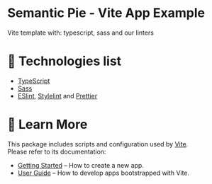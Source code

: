 # Semantic Pie - Vite App Example

Vite template with: typescript, sass and our linters

# 🧪 Technologies list

-   [TypeScript](https://www.typescriptlang.org/)
-   [Sass](https://sass-lang.com/)
-   [ESlint](https://eslint.org/), [Stylelint](https://stylelint.io/) and [Prettier](https://prettier.io/)

# 📓 Learn More

This package includes scripts and configuration used by [Vite](https://vitejs.dev/).\
Please refer to its documentation:

-   [Getting Started](https://vitejs.dev/guide/) – How to create a new app.
-   [User Guide](https://vitejs.dev/) – How to develop apps bootstrapped with Vite.
